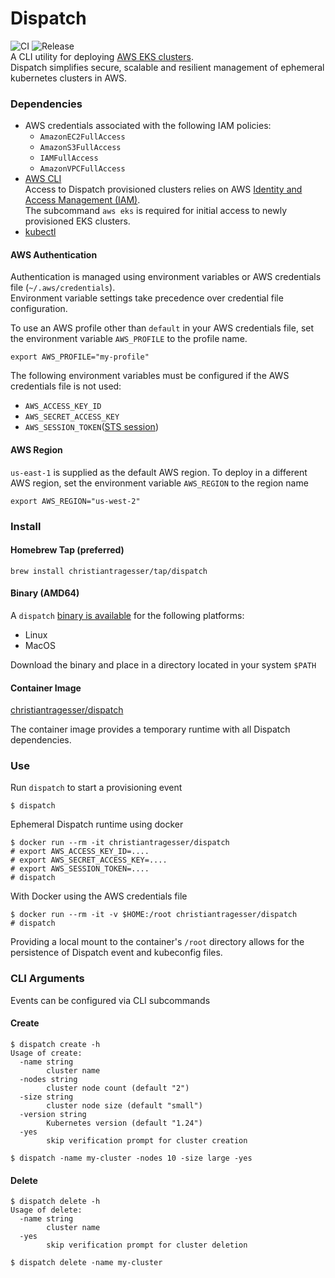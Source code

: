 # Dispatch  
![CI](https://github.com/christianTragesser/dispatch/actions/workflows/ci.yml/badge.svg) ![Release](https://github.com/christianTragesser/dispatch/actions/workflows/release.yml/badge.svg)  
A CLI utility for deploying [AWS EKS clusters](https://aws.amazon.com/eks/).  
Dispatch simplifies secure, scalable and resilient management of ephemeral kubernetes clusters in AWS.  


### Dependencies
* AWS credentials associated with the following IAM policies:
  - `AmazonEC2FullAccess`
  - `AmazonS3FullAccess`
  - `IAMFullAccess`
  - `AmazonVPCFullAccess`
* [AWS CLI](https://docs.aws.amazon.com/cli/latest/userguide/getting-started-install.html)   
Access to Dispatch provisioned clusters relies on AWS [Identity and Access Management (IAM)](https://aws.amazon.com/iam/).  
The subcommand `aws eks` is required for initial access to newly provisioned EKS clusters. 
* [kubectl](https://kubernetes.io/docs/tasks/tools/#kubectl)


#### AWS Authentication
Authentication is managed using environment variables or AWS credentials file (`~/.aws/credentials`).  
Environment variable settings take precedence over credential file configuration.

To use an AWS profile other than `default` in your AWS credentials file, set the environment variable `AWS_PROFILE` to the profile name.
```
export AWS_PROFILE="my-profile"
```

The following environment variables must be configured if the AWS credentials file is not used:
  - `AWS_ACCESS_KEY_ID`
  - `AWS_SECRET_ACCESS_KEY`
  - `AWS_SESSION_TOKEN`([STS session](https://docs.aws.amazon.com/STS/latest/APIReference/welcome.html))  

#### AWS Region

`us-east-1` is supplied as the default AWS region.  To deploy in a different AWS region, set the environment variable `AWS_REGION` to the region name
```
export AWS_REGION="us-west-2"
```

### Install
#### Homebrew Tap (preferred)
```
brew install christiantragesser/tap/dispatch
```

#### Binary (AMD64)
A `dispatch` [binary is available](https://github.com/christianTragesser/dispatch/releases) for the following platforms: 
* Linux
* MacOS  

Download the binary and place in a directory located in your system `$PATH`

#### Container Image
[christiantragesser/dispatch](https://hub.docker.com/repository/docker/christiantragesser/dispatch)

The container image provides a temporary runtime with all Dispatch dependencies.  

### Use
Run `dispatch` to start a provisioning event
```
$ dispatch
```

Ephemeral Dispatch runtime using docker
```
$ docker run --rm -it christiantragesser/dispatch
# export AWS_ACCESS_KEY_ID=....
# export AWS_SECRET_ACCESS_KEY=....
# export AWS_SESSION_TOKEN=....
# dispatch
```

With Docker using the AWS credentials file
```
$ docker run --rm -it -v $HOME:/root christiantragesser/dispatch
# dispatch
```

Providing a local mount to the container's `/root` directory allows for the persistence of Dispatch event and kubeconfig files.

### CLI Arguments
Events can be configured via CLI subcommands
#### Create
```
$ dispatch create -h
Usage of create:
  -name string
    	cluster name
  -nodes string
    	cluster node count (default "2")
  -size string
    	cluster node size (default "small")
  -version string
    	Kubernetes version (default "1.24")
  -yes
    	skip verification prompt for cluster creation
```
```
$ dispatch -name my-cluster -nodes 10 -size large -yes
```
#### Delete
```
$ dispatch delete -h
Usage of delete:
  -name string
    	cluster name
  -yes
    	skip verification prompt for cluster deletion
```
```
$ dispatch delete -name my-cluster
```